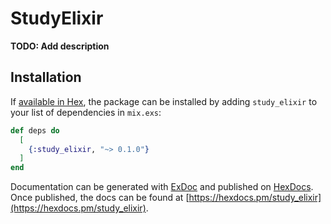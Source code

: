 # StudyElixir

**TODO: Add description**

## Installation

If [available in Hex](https://hex.pm/docs/publish), the package can be installed
by adding `study_elixir` to your list of dependencies in `mix.exs`:

```elixir
def deps do
  [
    {:study_elixir, "~> 0.1.0"}
  ]
end
```

Documentation can be generated with [ExDoc](https://github.com/elixir-lang/ex_doc)
and published on [HexDocs](https://hexdocs.pm). Once published, the docs can
be found at [https://hexdocs.pm/study_elixir](https://hexdocs.pm/study_elixir).

